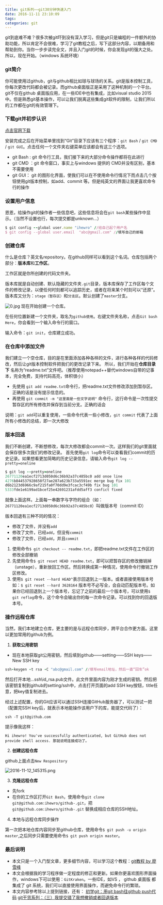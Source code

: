 ```yaml
---
title: git系列——git30分钟快速入门
date: 2016-11-11 23:10:09
tags:
categories: git
---
```


git到底难不难？很多次被git吓到没有深入学习，但是git只是编程的一件额外的协助功能，所以肯定不会很难，学习了git教程之后，写下这部分内容，以期备用和帮助到你。当你一步步读完全文，并且入门git的时候，你会发现git的强大之处。所以，现在开始。（windows 系统环境）


<!--more-->


### **git简介**

你可能使用过github，git与github相比如球与球场的关系。git是版本控制工具，你每次更改代码都会被记录。而github桌面版正是采用了这种机制的一个平台。git不仅在github 桌面版应用，在一些IDE中也有集成，比如visual studio 2015中。但是熟悉git基本操作，可以让我们脱离这些集成git软件的限制，让我们所以的工作都在git的有效管理下。

### **下载git并初步认识**

[点击官网下载](https://git-scm.com/downloads)

安装完成之后在开始菜单里找到“Git”目录下应该有三个程序：`git Bash` / `git CMD` / `git GUI`。点击任何一个文件夹右键菜单应该都会有这三个选项。

* git Bash : git 命令行工具，我们接下来的大部分命令操作都将在此进行
* git CMD ：git 命令窗口，事实上与windows 提供的 CMD并没有区别，基本不需要使用
* git GUI： git 的图形化界面，使我们可以在不使用命令行情况下而点击几个按钮使用git版本控制，如add、commit 等。但是纯英文的界面让我更喜欢命令行的操作

### **设置用户信息**

恩恩，给操作git的操作者一些信息吧，这些信息将会在`git bash`某些操作中显示。（当然不设置也行，每次提交都是unknown...）

```ruby
$ git config --global user.name "ihewro" //给自己起个用户名
$ git config --global user.email  "abc@gmail.com" //填写自己的邮箱

```

### **创建仓库**

什么是仓库？英文名repository。在github同样可以看到这个名词。仓库包括两个部分：**版本库**和**工作区**。

工作区就是你所创建的代码文件夹。

版本库就是自动创建、默认隐藏的文件夹`.git`目录，版本库保存了工作区每个文件的修改记录，以便任何时刻都可以追踪历史，或者在将来某个时刻可以“还原”。版本库又分为：`stage（暂存区）`和`分支区`。默认创建了`master`分支。

![0.jpg][1]
现在开始创建一个仓库。

在任何位置新建一个文件夹，取名为`github使用`。右键文件夹名称，点击`Git bash Here`，你会看到一个输入命令行的窗口。

输入命令：`git init`，仓库建立成功。

### **在仓库中添加文件**

我们建立一个空仓库，目的是在里面添加各种各样的文件，进行各种各样的代码修改，然后让git版本控制软件把我们的更改记录下来。
所以，我们开始在**仓库目录下** 名称为“readme.txt”文件吧。（推荐使用notepad++替代windows自带的记事本，完全免费，支持代码高亮，体积很小）
* 先使用 `git add readme.txt`命令行，把readme.txt文件修改添加到暂存区。正确的话是没有提示信息的。
* 再使用 `git commit -m "这里面是一些文字说明"` 命令行，这行命令是一次性提交暂存区的所有修改并保存到当前分支。正确的话会

说明：`git add`可以重复使用，一些命令代表一些小修改，`git commit` 代表了上面所有小修改的总结，即一次大修改

### **版本回退**

我们不断创建，不断想修改，每次大修改都会commit一次。这样我们的git里面就会保存很多次我们的修改记录。
首先使用`git log`命令可以查看我们commit的历史记录。如果想看更加简略的历史记录信息，请输入命令`git log --pretty=oneline`

```ruby
$ git log --pretty=oneline
26771120ea1ecf2713d050d6c36b92a37c485bc0 add onoe line
4276b844537928658f27ae287a623b733a5591ec merge bug fix 101
d6b2123d6966c9af215fa0f70dd9e3fcac3cf49b fix bug 101
5333fde1e6199ad1bcef25e42691231afdd5aff3 confict fixed
```

就像上面这样。上面每一串数字与字符的组合（如：`26771120ea1ecf2713d050d6c36b92a37c485bc0`）叫做版本号（commit ID）

版本回退有三种不同的情况：
* 修改了文件，并没有`add`
* 修改了文件，已经`add`，但没有`commit`
* 修改了文件，已经`add`，并且`commit`

1. 使用命令`$ git checkout -- readme.txt`，即把readme.txt文件在工作区的修改全部撤销
2. 先使用命令`$ git reset HEAD readme.txt`，即可以把暂存区的修改撤销掉（unstage），重新放回工作区。然后转换成第一种情况，使用命令行撤销工作区修改。
3. 使用`$ git reset --hard HEAD^`表示回退到上一版本。或者直接使用版本号如：`$ git reset --hard 3628164` 版本号不必写全，会自动匹配版本号。如果你已经回退到上一个版本号，忘记了之前的最后一个版本号，可以使用`$ git reflog`命令，这个命令会输出你的每一次命令记录。可以找到你的回退版本号。

### **操作远程仓库**

当然，我们本地建立仓库，更主要的是与远程仓库同步，跨平台合作更方面。这里以更加常用的github为例。

1. **获取公用密钥**

* 现在本地获取git公用密钥，然后填到github——setting——SSH keys——New SSH key 

```ruby
ssh-keygen -t rsa -C "abc@gmail.com" //填写email地址，然后一直“回车”ok
```

然后打开本地..\.ssh\id_rsa.pub文件。此文件里面内容为刚才生成的密钥。然后把该密钥复制到github的setting/ssh中，点击打开页面的add SSH key按钮，title任意，把key值复制进去。

经过上述配置，你的Git应该可以通过SSH连接GitHub服务器了，可以测试一把（配置完SSH key后，就表示本地能操作该用户下的库，能提交代码了）：

```
ssh -T git@github.com
```

提示像我这样：

```
Hi ihewro! You've successfully authenticated, but GitHub does not provide shell access. 那就说明连接成功了。
```

2. **创建远程仓库**

github上面点击`New Respository`

![2016-11-12_145315.png][2]

3. **克隆远程仓库**

* 先fork
* 在你的工作区打开`Git Bash`，使用命令`git clone git@github.com:ihewro/github-.git`，把`git@github.com:ihewro/github-.git` 替换成相应仓库的SSH地址。

4. 本地与远程仓库同步操作

第一次把本地仓库内容同步至github仓库，使用命令`$ git push -u origin master`,之后同步只需要使用命令`$ git push origin master`。


### **最后说明**

* 本文只是一个入门型文章，更多细节内容，可以学习这个教程：[git教程 by 廖雪峰](http://www.liaoxuefeng.com/wiki/0013739516305929606dd18361248578c67b8067c8c017b000)
* 本文会根据我的学习程序做一定程度的修正和更新。如果你更喜欢图形界面操作，windows下可以使用：`GitKraken`。一些IDE，如VS ， github 桌面版 都集成了 git 系统，我们可以直接使用界面操作，而避免命令行的繁琐。
* 本文内容参考除以上提到链接，还有：
  [初学git：用git bash往github push代码](http://www.cnblogs.com/zichi/p/4703999.html)
  [git干货系列：（三）我提交错了我想撤销或者回退版本](http://www.jianshu.com/p/f0d6a5a4325f)


[1]: https://www.ihewro.com/usr/uploads/2016/11/3339818800.jpg
[2]: https://www.ihewro.com/usr/uploads/2016/11/3816137835.png
